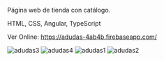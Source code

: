 Página web de tienda con catálogo.

HTML, CSS, Angular, TypeScript


Ver Online: https://adudas-4ab4b.firebaseapp.com/


![adudas3](https://github.com/user-attachments/assets/bc252838-1d6a-40db-a07b-fcbcdc22aebc)
![adudas4](https://github.com/user-attachments/assets/822ea9a7-3d98-4bb5-9808-cb5600e89934)
![adudas1](https://github.com/user-attachments/assets/e8c776b9-a93b-4e43-98db-60144bc0353e)
![adudas2](https://github.com/user-attachments/assets/fb26abd9-2625-42bf-9913-d48121a0e129)

